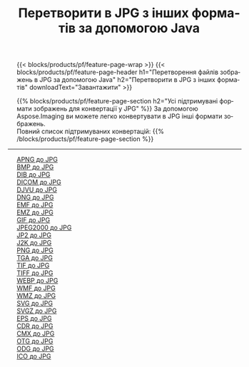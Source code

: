 ﻿---
title: Перетворити в JPG з інших форматів за допомогою Java 
weight: 3920
url: /uk/java/conversion/to/jpg 
lang: uk
langdirlevel: 2
locales: zh-hans,ja,it,ru,de,es,fr,nl,id,lt,pl,pt,vi,tr,ko,zh-hant,ar,hi,th,sv,cs,uk,he
description: За допомогою Aspose.Imaging ви можете легко конвертувати в JPG інші формати
---

{{< blocks/products/pf/feature-page-wrap >}}
{{< blocks/products/pf/feature-page-header h1="Перетворення файлів зображень в JPG за допомогою Java" h2="Перетворити в JPG з інших форматів" downloadText="Завантажити" >}}


{{% blocks/products/pf/feature-page-section  h2="Усі підтримувані формати зображень для конвертації у JPG" %}}
За допомогою Aspose.Imaging ви можете легко конвертувати в JPG інші формати зображень.
<br/>
Повний список підтримуваних конвертацій:
{{% /blocks/products/pf/feature-page-section %}}
<div class="container-fluid productfamilypage bg-gray">
    <div class="convertypes bg-gray agp-content section">
        <div class="container">
		<hr style="margin-left:-20px;"/>
		<div class="row other-converters">
		    <div class='col-md-2 other-converter remove-lp remove-rp'><a href="/imaging/uk/java/conversion/apng-to-jpg" >APNG до JPG</a></div>
<div class='col-md-2 other-converter remove-lp remove-rp'><a href="/imaging/uk/java/conversion/bmp-to-jpg" >BMP до JPG</a></div>
<div class='col-md-2 other-converter remove-lp remove-rp'><a href="/imaging/uk/java/conversion/dib-to-jpg" >DIB до JPG</a></div>
<div class='col-md-2 other-converter remove-lp remove-rp'><a href="/imaging/uk/java/conversion/dicom-to-jpg" >DICOM до JPG</a></div>
<div class='col-md-2 other-converter remove-lp remove-rp'><a href="/imaging/uk/java/conversion/djvu-to-jpg" >DJVU до JPG</a></div>
<div class='col-md-2 other-converter remove-lp remove-rp'><a href="/imaging/uk/java/conversion/dng-to-jpg" >DNG до JPG</a></div>
<div class='col-md-2 other-converter remove-lp remove-rp'><a href="/imaging/uk/java/conversion/emf-to-jpg" >EMF до JPG</a></div>
<div class='col-md-2 other-converter remove-lp remove-rp'><a href="/imaging/uk/java/conversion/emz-to-jpg" >EMZ до JPG</a></div>
<div class='col-md-2 other-converter remove-lp remove-rp'><a href="/imaging/uk/java/conversion/gif-to-jpg" >GIF до JPG</a></div>
<div class='col-md-2 other-converter remove-lp remove-rp'><a href="/imaging/uk/java/conversion/jpeg2000-to-jpg" >JPEG2000 до JPG</a></div>
<div class='col-md-2 other-converter remove-lp remove-rp'><a href="/imaging/uk/java/conversion/jp2-to-jpg" >JP2 до JPG</a></div>
<div class='col-md-2 other-converter remove-lp remove-rp'><a href="/imaging/uk/java/conversion/j2k-to-jpg" >J2K до JPG</a></div>
<div class='col-md-2 other-converter remove-lp remove-rp'><a href="/imaging/uk/java/conversion/png-to-jpg" >PNG до JPG</a></div>
<div class='col-md-2 other-converter remove-lp remove-rp'><a href="/imaging/uk/java/conversion/tga-to-jpg" >TGA до JPG</a></div>
<div class='col-md-2 other-converter remove-lp remove-rp'><a href="/imaging/uk/java/conversion/tif-to-jpg" >TIF до JPG</a></div>
<div class='col-md-2 other-converter remove-lp remove-rp'><a href="/imaging/uk/java/conversion/tiff-to-jpg" >TIFF до JPG</a></div>
<div class='col-md-2 other-converter remove-lp remove-rp'><a href="/imaging/uk/java/conversion/webp-to-jpg" >WEBP до JPG</a></div>
<div class='col-md-2 other-converter remove-lp remove-rp'><a href="/imaging/uk/java/conversion/wmf-to-jpg" >WMF до JPG</a></div>
<div class='col-md-2 other-converter remove-lp remove-rp'><a href="/imaging/uk/java/conversion/wmz-to-jpg" >WMZ до JPG</a></div>
<div class='col-md-2 other-converter remove-lp remove-rp'><a href="/imaging/uk/java/conversion/svg-to-jpg" >SVG до JPG</a></div>
<div class='col-md-2 other-converter remove-lp remove-rp'><a href="/imaging/uk/java/conversion/svgz-to-jpg" >SVGZ до JPG</a></div>
<div class='col-md-2 other-converter remove-lp remove-rp'><a href="/imaging/uk/java/conversion/eps-to-jpg" >EPS до JPG</a></div>
<div class='col-md-2 other-converter remove-lp remove-rp'><a href="/imaging/uk/java/conversion/cdr-to-jpg" >CDR до JPG</a></div>
<div class='col-md-2 other-converter remove-lp remove-rp'><a href="/imaging/uk/java/conversion/cmx-to-jpg" >CMX до JPG</a></div>
<div class='col-md-2 other-converter remove-lp remove-rp'><a href="/imaging/uk/java/conversion/otg-to-jpg" >OTG до JPG</a></div>
<div class='col-md-2 other-converter remove-lp remove-rp'><a href="/imaging/uk/java/conversion/odg-to-jpg" >ODG до JPG</a></div>
<div class='col-md-2 other-converter remove-lp remove-rp'><a href="/imaging/uk/java/conversion/ico-to-jpg" >ICO до JPG</a></div>
                </div>
        </div>
    </div>
</div>
<br/>


